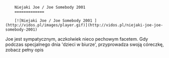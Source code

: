 
        Niejaki Joe / Joe Somebody 2001 
        =============
        
        [![Niejaki Joe / Joe Somebody 2001 ](http://vidos.pl/images/player.gif)](http://vidos.pl/niejaki-joe-joe-somebody-2001)
        
        
 Joe jest sympatycznym, aczkolwiek nieco pechowym facetem. Gdy podczas specjalnego dnia 'dzieci w biurze', przyprowadza swoją córeczkę, zobacz pełny opis
    